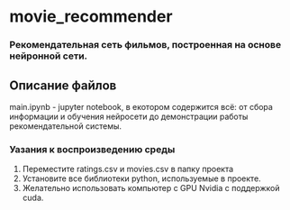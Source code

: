 ﻿# movie_recommender

### Рекомендательная сеть фильмов, построенная на основе нейронной сети.

## Описание файлов
main.ipynb - jupyter notebook, в екотором содержится всё: от сбора информации и обучения нейросети до демонстрации работы рекомендательной системы.

### Уазания к воспроизведению среды
1. Переместите ratings.csv и movies.csv в папку проекта
2. Установите все библиотеки python, используемые в проекте.
3. Желательно использовать компьютер с GPU Nvidia с поддержкой cuda.
